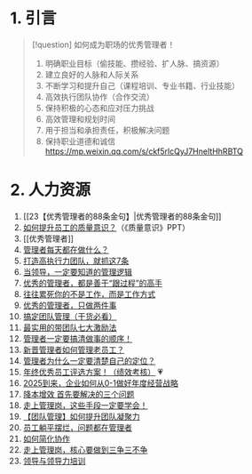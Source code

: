 # 1. 引言 
>[!question] 如何成为职场的优秀管理者！
>1. 明确职业目标（偷技能、攒经验、扩人脉、搞资源）
>2. 建立良好的人脉和人际关系
>3. 不断学习和提升自己（课程培训、专业书籍、行业技能）
>4. 高效执行团队协作（合作交流）
>5. 保持积极的心态和应对压力挑战
>6. 高效管理和规划时间
>7. 用于担当和承担责任，积极解决问题
>8. 保持职业道德和诚信
> https://mp.weixin.qq.com/s/ckf5rlcQyJ7HneItHhRBTQ

# 2. 人力资源
1. [[23【优秀管理者的88条金句】|优秀管理者的88条金句]]
2. [如何提升员工的质量意识？](https://mp.weixin.qq.com/s/xxVJSC2dZX9Vo7EICGDrsA)（《质量意识》PPT）
3. [[优秀管理者]]
4. [管理者每天都在做什么？](https://mp.weixin.qq.com/s/LPmIWR8afRUkiuyOSGRgpg) 
5. [打造高执行力团队，就抓这7条](https://mp.weixin.qq.com/s/VIfmujbvx_2p9noqpy-RiA)
6. [当领导，一定要知道的管理逻辑 ​​​](https://mp.weixin.qq.com/s/pa_CMUocxUyrkHIjCSnD2w)
7. [优秀的管理者，都是善于“跟过程”的高手](https://mp.weixin.qq.com/s/BkOHs-UD8hwh2-g9tZLeaQ)
8. [往往累死你的不是工作，而是工作方式 ​​​](https://mp.weixin.qq.com/s/v29y3BnEWvd8TAYtmT-ZRA)
9. [优秀的管理者，只做两件事 ​​​](https://mp.weixin.qq.com/s/aOJDfikXer9nefgcQo5QEA)
10. [搞定团队管理（干货必看）](https://mp.weixin.qq.com/s/xWd1cs1k8eEJzp5hsnQkdQ)
11. [最实用的带团队七大激励法](https://mp.weixin.qq.com/s/FSVX_HS9geH8eOfeXCyNGQ)
12. [管理者一定要搞清做事的顺序！](https://mp.weixin.qq.com/s/Hx95auNvQAtXimqSZjhz0A)
13. [新晋管理者如何管理老员工？](https://mp.weixin.qq.com/s/-6Y2Hdrj6u0K0QXSO79rKQ)
14. [管理者为什么一定要清楚自己的定位？](https://mp.weixin.qq.com/s/JP-iO6EsimXtb1alBs2VPw)
15. [年终优秀员工评选方案！（绩效考核）](https://mp.weixin.qq.com/s/SZ2Qj6ASB49_V3doZAOTWA) 💗
16. [2025到来，企业如何从0-1做好年度经营战略](https://mp.weixin.qq.com/s/doyPolKyouStD4VJr8qwNA)
17. [降本增效 首先要解决的三个问题](https://mp.weixin.qq.com/s/lsuOoKdzv1teOjkK0Fv_3w)
18. [走上管理岗，这些手段一定要学会！](https://mp.weixin.qq.com/s/i-JWZ7QiMDPLcEMJTxuvdQ)
19. [【团队管理】​如何提升团队凝聚力](https://mp.weixin.qq.com/s/BdvM7iVi2l5AY7uGpGQbsA)
20. [员工躺平摆烂，问题都在管理者](https://mp.weixin.qq.com/s/WsZfEd6kJeYXN7X3BqdI7Q)
21. [如何简化协作](https://mp.weixin.qq.com/s/LGKjdu5lpI2KnoCuM0WPrw)
22. [走上管理岗，核心要做到三争三不争](https://mp.weixin.qq.com/s/FIkZtUNJNJoCuu67jtq7Pg)
23. [领导与领导力培训](https://mp.weixin.qq.com/s/EQW8Eb8jm9Mn73DnORRJPw)